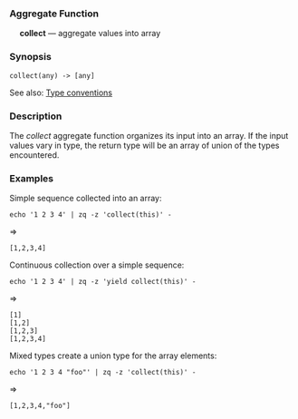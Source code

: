 ### Aggregate Function

&emsp; **collect** &mdash; aggregate values into array

### Synopsis
```
collect(any) -> [any]
```
See also: [Type conventions](../conventions.md)

### Description

The _collect_ aggregate function organizes its input into an array.
If the input values vary in type, the return type will be an array
of union of the types encountered.

### Examples

Simple sequence collected into an array:
```mdtest-command
echo '1 2 3 4' | zq -z 'collect(this)' -
```
=>
```mdtest-output
[1,2,3,4]
```

Continuous collection over a simple sequence:
```mdtest-command
echo '1 2 3 4' | zq -z 'yield collect(this)' -
```
=>
```mdtest-output
[1]
[1,2]
[1,2,3]
[1,2,3,4]
```
Mixed types create a union type for the array elements:
```mdtest-command
echo '1 2 3 4 "foo"' | zq -z 'collect(this)' -
```
=>
```mdtest-output
[1,2,3,4,"foo"]
```
